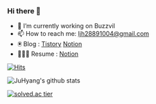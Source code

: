 ### Hi there 👋

- 🔭 I’m currently working on Buzzvil
- 📫 How to reach me: ljh28891004@gmail.com
- 🖲 Blog : [Tistory](https://ju-hyang.tistory.com) [Notion](https://ju-hyang.notion.site/Hyang-s-Blog-1575e6e0bc1b4b28a68bce4a0b702e2a) 
- 🧑🏻‍💻 Resume : [Notion](https://ju-hyang.notion.site/6bf4203889e74615b8eacb63d43ac34c)

<!--
**JuHyang/JuHyang** is a ✨ _special_ ✨ repository because its `README.md` (this file) appears on your GitHub profile.

Here are some ideas to get you started:


- 👯 I’m looking to collaborate on ...
- 🤔 I’m looking for help with ...
- 💬 Ask me about ...

- 😄 Pronouns: ...
- ⚡ Fun fact: ...
-->

[![Hits](https://hits.seeyoufarm.com/api/count/incr/badge.svg?url=https%3A%2F%2Fgithub.com%2FJuHyang&count_bg=%2379C83D&title_bg=%23555555&icon=&icon_color=%23E7E7E7&title=hits&edge_flat=false)](https://hits.seeyoufarm.com)

![JuHyang's github stats](https://github-readme-stats.vercel.app/api?username=JuHyang&show_icons=true)

[![solved.ac tier](http://mazassumnida.wtf/api/generate_badge?boj=kkss2889)](https://solved.ac/kkss2889)



